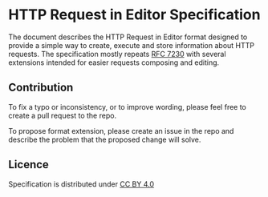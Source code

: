 # HTTP Request in Editor Specification
The document describes the HTTP Request in Editor format designed to provide a simple way to create, execute and store information about HTTP requests. The specification mostly repeats [RFC 7230](https://tools.ietf.org/html/rfc7230#section-3) with several extensions intended for easier requests composing and editing.

## Contribution
To fix a typo or inconsistency, or to improve wording, please feel free to create a pull request to the repo.

To propose format extension, please create an issue in the repo and describe the problem that the proposed change will solve.

## Licence
Specification is distributed under [CC BY 4.0](https://creativecommons.org/licenses/by/4.0/)
